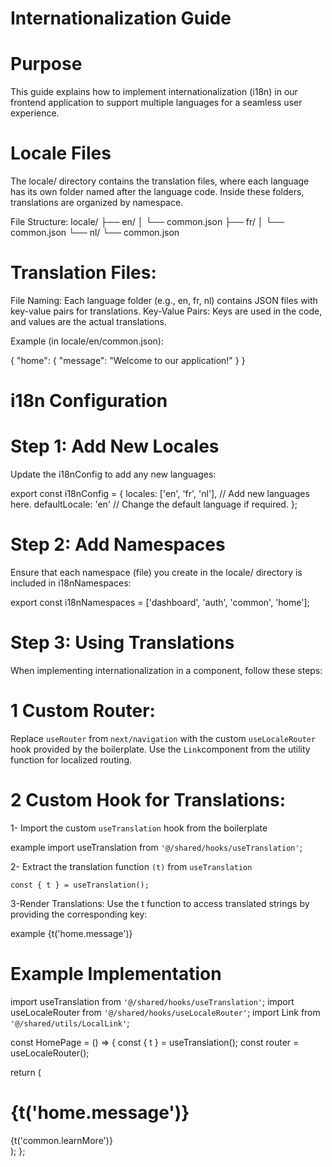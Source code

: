 # Internationalization Guide

# Purpose

This guide explains how to implement internationalization (i18n) in our frontend application to support multiple languages for a seamless user experience.

# Locale Files

The locale/ directory contains the translation files, where each language has its own folder named after the language code. Inside these folders, translations are organized by namespace.

File Structure:
locale/
├── en/
│ └── common.json
├── fr/
│ └── common.json
└── nl/
└── common.json

# Translation Files:

File Naming: Each language folder (e.g., en, fr, nl) contains JSON files with key-value pairs for translations.
Key-Value Pairs: Keys are used in the code, and values are the actual translations.

Example (in locale/en/common.json):

{
"home": {
"message": "Welcome to our application!"
}
}

# i18n Configuration

# Step 1: Add New Locales

Update the i18nConfig to add any new languages:

export const i18nConfig = {
locales: ['en', 'fr', 'nl'], // Add new languages here.
defaultLocale: 'en' // Change the default language if required.
};

# Step 2: Add Namespaces

Ensure that each namespace (file) you create in the locale/ directory is included in i18nNamespaces:

export const i18nNamespaces = ['dashboard', 'auth', 'common', 'home'];

# Step 3: Using Translations

When implementing internationalization in a component, follow these steps:

# 1 Custom Router:

Replace `useRouter` from `next/navigation` with the custom `useLocaleRouter` hook provided by the boilerplate.
Use the `Link`component from the utility function for localized routing.

# 2 Custom Hook for Translations:

1- Import the custom `useTranslation` hook from the boilerplate

example import useTranslation from `'@/shared/hooks/useTranslation'`;

2- Extract the translation function `(t)` from `useTranslation`

`const { t } = useTranslation();`

3-Render Translations: Use the t function to access translated strings by providing the corresponding key:

example {t('home.message')}

# Example Implementation

import useTranslation from `'@/shared/hooks/useTranslation'`;
import useLocaleRouter from `'@/shared/hooks/useLocaleRouter'`;
import Link from `'@/shared/utils/LocalLink'`;

const HomePage = () => {
const { t } = useTranslation();
const router = useLocaleRouter();

return (

<div>
<h1>{t('home.message')}</h1>
<Link href="/about">{t('common.learnMore')}</Link>
</div>
);
};

